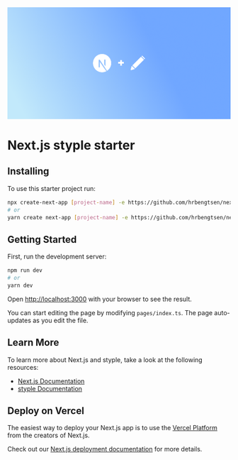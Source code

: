 <a href="https://styple.dev/">
  <img alt="nextjs styple starter hero image" src="public/starter-og.png">
</a>

# **Next.js styple starter**

## Installing

To use this starter project run:

```bash
npx create-next-app [project-name] -e https://github.com/hrbengtsen/nextjs-styple-starter.git
# or
yarn create next-app [project-name] -e https://github.com/hrbengtsen/nextjs-styple-starter.git
```

## Getting Started

First, run the development server:

```bash
npm run dev
# or
yarn dev
```

Open [http://localhost:3000](http://localhost:3000) with your browser to see the result.

You can start editing the page by modifying `pages/index.ts`. The page auto-updates as you edit the file.

## Learn More

To learn more about Next.js and styple, take a look at the following resources:

- [Next.js Documentation](https://nextjs.org/docs)
- [styple Documentation](https://styple.dev/docs)

## Deploy on Vercel

The easiest way to deploy your Next.js app is to use the [Vercel Platform](https://vercel.com/new?utm_medium=default-template&filter=next.js&utm_source=create-next-app&utm_campaign=create-next-app-readme) from the creators of Next.js.

Check out our [Next.js deployment documentation](https://nextjs.org/docs/deployment) for more details.
